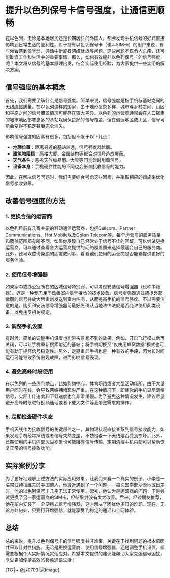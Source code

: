 # 提升以色列保号卡信号强度，让通信更顺畅

在以色列，无论是本地居民还是长期居住的外国人，都会发现手机信号的好坏直接影响到日常生活的便利性。对于持有以色列保号卡（也叫SIM卡）的用户来说，有时候会遇到信号弱、通话中断或者网络延迟等问题。这些问题不仅令人头疼，还可能耽误工作和生活中的重要事情。那么，如何有效提升以色列保号卡的信号强度呢？本文将从信号的基本原理出发，结合实际使用经验，为大家提供一些实用的解决方案。

## 信号强度的基本概念

首先，我们需要了解什么是信号强度。简单来说，信号强度是指手机与基站之间的无线连接质量。在以色列这样的国家，由于地形复杂多样，城市与乡村之间、山区和平原之间的信号覆盖情况可能存在较大差异。以色列的运营商通常会在人口密集的城市地区部署更多的基站以确保良好的信号覆盖，但在偏远地区或山区，信号可能会变得不稳定甚至完全消失。

影响信号强度的因素有很多，包括但不限于以下几点：
- **地理位置**：距离最近的基站越远，信号强度就越弱。
- **建筑物阻挡**：高楼大厦、金属结构等都会对信号造成屏蔽。
- **天气条件**：恶劣天气如暴雨、大雪等可能暂时削弱信号。
- **设备本身**：手机硬件性能的不同也会影响接收信号的能力。

因此，在解决信号问题时，我们需要综合考虑这些因素，并采取相应的措施来优化信号接收效果。

## 改善信号强度的方法

### 1. 更换合适的运营商

以色列目前有几家主要的移动通信运营商，包括Cellcom、Partner Communications、Hot Mobile以及Golan Telecom等。每个运营商的服务质量和覆盖范围都有所不同。如果你发现自己经常处于信号不佳的区域，可以尝试更换运营商。可以通过查看各大运营商提供的网络覆盖图来选择最适合自己的服务商。此外，还可以咨询身边的朋友或同事，看看他们使用的运营商是否能够提供更好的服务体验。

### 2. 使用信号增强器

如果家中或办公室所在的区域信号特别弱，可以考虑安装信号增强器（也称中继器）。这是一种专门用于改善室内信号接收的技术设备。信号增强器通过捕捉外部微弱的信号并放大后重新发送到室内空间，从而提高手机的信号强度。不过需要注意的是，购买和安装信号增强器前最好先确认当地法律法规是否允许使用此类设备，以免违反相关规定。

### 3. 调整手机设置

有时候，简单的调整手机设置也能带来意想不到的效果。例如，开启飞行模式后再关闭，可以让手机重新搜索附近的基站；将手机切换至“仅使用蜂窝数据”模式也可能有助于提高信号稳定性。另外，定期重启手机也是一种有效的手段，因为长时间运行可能导致系统出现故障，进而影响信号表现。

### 4. 避免高峰时段使用

在以色列的一些热门地点，比如购物中心、体育场馆或者大型活动场所，由于大量用户同时在线，会导致网络拥堵现象严重。在这种情况下，即使你的手机显示满格信号，实际上传速度和下载速度也会非常缓慢。为了避免这种情况发生，建议尽量避开高峰时段进行视频通话或者下载大文件等高带宽需求的操作。

### 5. 定期检查硬件状态

手机天线作为接收信号的关键部件之一，其物理状况直接关系到信号接收能力。如果发现手机经常掉线或者信号突然变差，不妨检查一下天线是否受到损坏。此外，长期使用的手机内部灰尘积累也可能阻碍信号传输，定期清理手机内部可以帮助恢复正常的信号接收功能。

## 实际案例分享

为了更好地理解上述方法的实际应用效果，让我们来看一个真实的例子。小李是一名常驻特拉维夫的中国商人，他最近遇到了一个问题——每次去南部沙漠地区出差时，他的以色列保号卡几乎无法正常使用。起初，他认为是运营商的问题，于是尝试更换了另一家运营商的SIM卡，但结果并没有太大改善。后来，经过朋友推荐，他在车内安装了一个便携式信号增强器，这才解决了困扰他多日的难题。现在，无论身处何处，只要打开增强器，就能享受到稳定的通话和上网体验。

## 总结

总的来说，提升以色列保号卡的信号强度并非难事，关键在于找到问题的根本原因并采取针对性措施。无论是更换运营商、使用信号增强器，还是调整手机设置，都需要根据个人实际情况灵活应对。希望本文提供的建议能帮助大家克服信号困扰，享受更加便捷高效的移动通信生活！

[TG💪+ @jx0703 ![Image](https://github.com/user-attachments/assets/dbca1d08-cadb-493c-b0ec-ad6f7a83f270)]